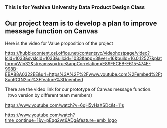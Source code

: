 ### This is for Yeshiva University Data Product Design Class


## Our project team is to develop a plan to improve message function on Canvas


Here is the video for Value proposition of the project

https://hubblecontent.osi.office.net/contentsvc/videohostpage/video?lcid=1033&syslcid=1033&uilcid=1033&app=3&ver=16&build=16.0.12527&platform=Win32&streamsso=true&appCorrelation=E89FECEB-E615-474E-998B-EBA88A0322EE&url=https%3A%2F%2Fwww.youtube.com%2Fembed%2Ft8uoRCfN2co%3Ffeature%3Doembed



There are the video link for our prototype of Canvas message function. （two version by different team members）

https://www.youtube.com/watch?v=6gH5vHaXSDc&t=11s


https://www.youtube.com/watch?time_continue=1&v=pEqq2wt6ADg&feature=emb_logo
